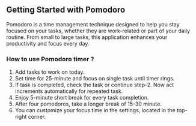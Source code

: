 ## Getting Started with Pomodoro

Pomodoro is a time management technique designed to help you stay focused on your tasks, whether they are work-related or part of your daily routine. From small to large tasks, this application enhances your productivity and focus every day.

### How to use Pomodoro timer ?

1. Add tasks to work on today.
2. Set time for 25-minute and focus on single task until timer rings.
3. If task is completed, check the task or continue step-2. Now act increments automatically for repeated task.
4. Enjoy 5-minute short break for every task completion.
5. After four pomodoros, take a longer break of 15-30 minute.
6. You can customize your focus time in the settings, located in the top-right corner.